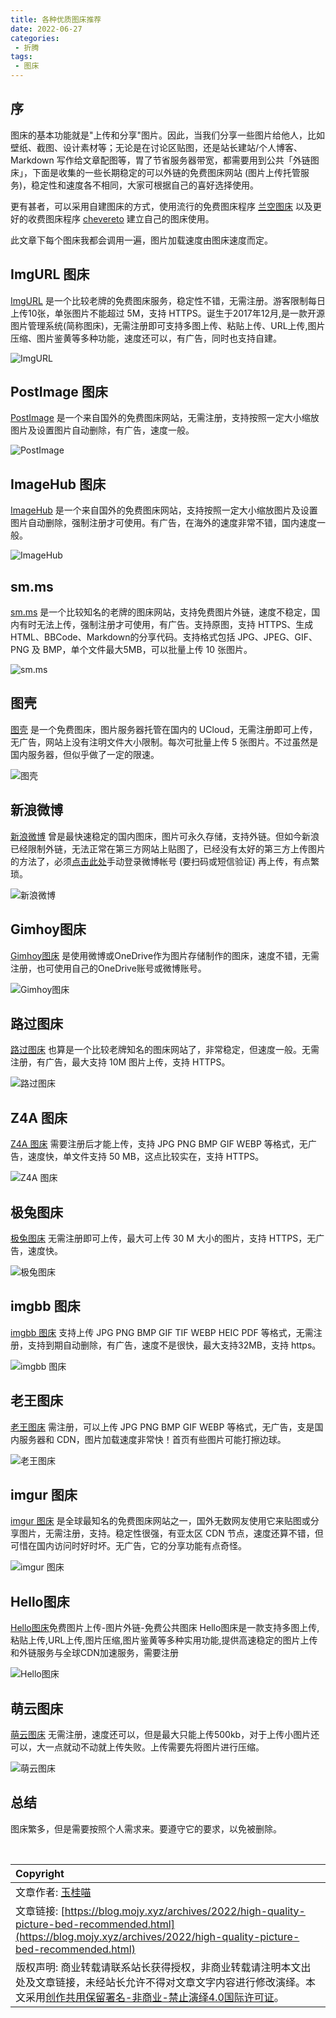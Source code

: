 ```yaml
---
title: 各种优质图床推荐
date: 2022-06-27
categories:
 - 折腾
tags:
 - 图床
---
```


## 序

图床的基本功能就是"上传和分享"图片。因此，当我们分享一些图片给他人，比如壁纸、截图、设计素材等；无论是在讨论区贴图，还是站长建站/个人博客、Markdown 写作给文章配图等，胃了节省服务器带宽，都需要用到公共「外链图床」，下面是收集的一些长期稳定的可以外链的免费图床网站 (图片上传托管服务)，稳定性和速度各不相同，大家可根据自己的喜好选择使用。

更有甚者，可以采用自建图床的方式，使用流行的免费图床程序 [兰空图床](https://www.lsky.pro) 以及更好的收费图床程序 [chevereto](https://chevereto.com) 建立自己的图床使用。

此文章下每个图床我都会调用一遍，图片加载速度由图床速度而定。

## ImgURL 图床

[ImgURL](https://imgurl.org/) 是一个比较老牌的免费图床服务，稳定性不错，无需注册。游客限制每日上传10张，单张图片不能超过 5M，支持 HTTPS。诞生于2017年12月,是一款开源图片管理系统(简称图床)，无需注册即可支持多图上传、粘贴上传、URL上传,图片压缩、图片鉴黄等多种功能，速度还可以，有广告，同时也支持自建。

![ImgURL](https://s3.bmp.ovh/imgs/2022/06/27/cb48befe638232d7.jpeg)

## PostImage 图床

[PostImage](https://postimg.cc/) 是一个来自国外的免费图床网站，无需注册，支持按照一定大小缩放图片及设置图片自动删除，有广告，速度一般。

![PostImage](https://i.postimg.cc/mkyBMBBz/A569-DF05-644-E-49-C6-8869-77-C57-F6-FFFBA.jpg)

## ImageHub 图床

[ImageHub](https://www.imagehub.cc) 是一个来自国外的免费图床网站，支持按照一定大小缩放图片及设置图片自动删除，强制注册才可使用。有广告，在海外的速度非常不错，国内速度一般。

![ImageHub](https://s1.imagehub.cc/images/2022/06/27/46DA9E8F-02D4-4ABC-831B-D4DCB08D2C8B.jpg)

## sm.ms

[sm.ms](https://sm.ms/) 是一个比较知名的老牌的图床网站，支持免费图片外链，速度不稳定，国内有时无法上传，强制注册才可使用，有广告。支持原图，支持 HTTPS、生成HTML、BBCode、Markdown的分享代码。支持格式包括 JPG、JPEG、GIF、PNG 及 BMP，单个文件最大5MB，可以批量上传 10 张图片。

![sm.ms]()

## 图壳

[图壳](https://imgkr.com/) 是一个免费图床，图片服务器托管在国内的 UCloud，无需注册即可上传，无广告，网站上没有注明文件大小限制。每次可批量上传 5 张图片。不过虽然是国内服务器，但似乎做了一定的限速。

![图壳](https://static01.imgkr.com/temp/107234f9114c4891a80e751fc212058d.jpeg)

## 新浪微博

[新浪微博](https://weibo.com/) 曾是最快速稳定的国内图床，图片可永久存储，支持外链。但如今新浪已经限制外链，无法正常在第三方网站上贴图了，已经没有太好的第三方上传图片的方法了，必须[点击此处](https://pic.gimhoy.com)手动登录微博帐号 (要扫码或短信验证) 再上传，有点繁琐。

![新浪微博](https://tva2.sinaimg.cn/large/008qV5Akly8h3n3ve5ug5j31cz0u0ahw.jpg)

## Gimhoy图床

[Gimhoy图床](https://pic.gimhoy.com/onedrive) 是使用微博或OneDrive作为图片存储制作的图床，速度不错，无需注册，也可使用自己的OneDrive账号或微博账号。

![Gimhoy图床](https://tva4.sinaimg.cn/large/008qV5Akly8h3n40m38ncj31ct0u0423.jpg)

## 路过图床

[路过图床](https://imgtu.com/) 也算是一个比较老牌知名的图床网站了，非常稳定，但速度一般。无需注册，有广告，最大支持 10M 图片上传，支持 HTTPS。

![路过图床](https://s1.ax1x.com/2022/06/27/jZCIY9.jpg)

## Z4A 图床

[Z4A 图床](https://z4a.net/) 需要注册后才能上传，支持 JPG PNG BMP GIF WEBP 等格式，无广告，速度快，单文件支持 50 MB，这点比较实在，支持 HTTPS。

![Z4A 图床](https://z4a.net/images/2022/06/27/4A579D60-33C4-4DE4-B618-030458831E9E.jpg)

## 极兔图床

[极兔图床](https://pic.jitudisk.com) 无需注册即可上传，最大可上传 30 M 大小的图片，支持 HTTPS，无广告，速度快。

![极兔图床](https://pic.jitudisk.com/public/2022/06/27/b7d0a0999509b.jpeg)

## imgbb 图床

[imgbb 图床](https://imgbb.com) 支持上传 JPG PNG BMP GIF TIF WEBP HEIC PDF 等格式，无需注册，支持到期自动删除，有广告，速度不是很快，最大支持32MB，支持 https。

![imgbb 图床](https://i.ibb.co/dgYF5Mx/B0-C69-A87-B3-DB-4668-B19-B-ED302-D545247.jpg)

## 老王图床

[老王图床](https://img.gejiba.com) 需注册，可以上传 JPG PNG BMP GIF WEBP 等格式，无广告，支是国内服务器和 CDN，图片加载速度非常快！首页有些图片可能打擦边球。

![老王图床](https://img.gejiba.com/images/4d3994634f5f275343b24f9c6d909bd9.jpg)

## imgur 图床

[imgur 图床](https://imgur.com/) 是全球最知名的免费图床网站之一，国外无数网友使用它来贴图或分享图片，无需注册，支持。稳定性很强，有亚太区 CDN 节点，速度还算不错，但可惜在国内访问时好时坏。无广告，它的分享功能有点奇怪。

![imgur 图床](https://imgur.com/download/KF6RW3E/)

## Hello图床

[Hello图床](https://www.helloimg.com)免费图片上传-图片外链-免费公共图床 Hello图床是一款支持多图上传,粘贴上传,URL上传,图片压缩,图片鉴黄等多种实用功能,提供高速稳定的图片上传和外链服务与全球CDN加速服务，需要注册

![Hello图床](https://www.helloimg.com/images/2022/06/27/ZlXuST.jpg)

## 萌云图床

[萌云图床](https://pics.moecloud.cn) 无需注册，速度还可以，但是最大只能上传500kb，对于上传小图片还可以，大一点就动不动就上传失败。上传需要先将图片进行压缩。

![萌云图床](https://pics.moecloud.cn/images/2022/06/27/www.yalijuda.com_ea371a6-2b05-447a-a9ed-68977e5c30a4_h4oWS_Dun1.jpg)

## 总结

图床繁多，但是需要按照个人需求来。要遵守它的要求，以免被删除。

<br>

| Copyright |
| :-----|
| 文章作者: <a href="mailto:abcd2890000456@126.com">玉桂喵</a> |
| 文章链接: [https://blog.mojy.xyz/archives/2022/high-quality-picture-bed-recommended.html](https://blog.mojy.xyz/archives/2022/high-quality-picture-bed-recommended.html) |
| 版权声明: 商业转载请联系站长获得授权，非商业转载请注明本文出处及文章链接，未经站长允许不得对文章文字内容进行修改演绎。本文采用[创作共用保留署名-非商业-禁止演绎4.0国际许可证](https://creativecommons.org/licenses/by-nc-nd/4.0/)。 |
